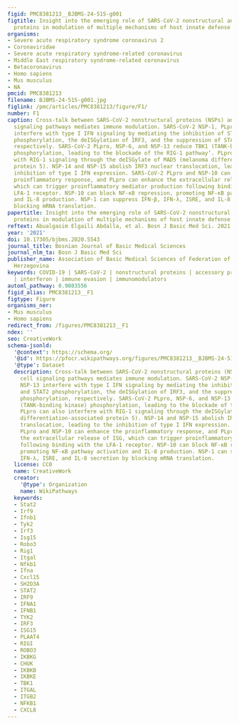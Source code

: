 ```yaml
---
figid: PMC8381213__BJBMS-24-515-g001
figtitle: Insight into the emerging role of SARS-CoV-2 nonstructural and accessory
  proteins in modulation of multiple mechanisms of host innate defense
organisms:
- Severe acute respiratory syndrome coronavirus 2
- Coronaviridae
- Severe acute respiratory syndrome-related coronavirus
- Middle East respiratory syndrome-related coronavirus
- Betacoronavirus
- Homo sapiens
- Mus musculus
- NA
pmcid: PMC8381213
filename: BJBMS-24-515-g001.jpg
figlink: /pmc/articles/PMC8381213/figure/F1/
number: F1
caption: Cross-talk between SARS-CoV-2 nonstructural proteins (NSPs) and host cell
  signaling pathways mediates immune modulation. SARS-CoV-2 NSP-1, PLpro, and NSP-13
  interfere with type I IFN signaling by mediating the inhibition of STAT1 and STAT2
  phosphorylation, the deISGylation of IRF3, and the suppression of STAT2 phosphorylation,
  respectively. SARS-CoV-2 PLpro, NSP-6, and NSP-13 reduce TBK1 (TANK-binding kinase)
  phosphorylation, leading to the blockade of the RIG-1 pathway’. PLpro can also interfere
  with RIG-1 signaling through the deISGylate of MAD5 (melanoma differentiation-associated
  protein 5). NSP-14 and NSP-15 abolish IRF3 nuclear translocation, leading to the
  inhibition of type I IFN expression. SARS-CoV-2 PLpro and NSP-10 can enhance the
  proinflammatory response, and PLpro can enhance the extracellular release of ISG,
  which can trigger proinflammatory mediator production following binding with the
  LFA-1 receptor. NSP-10 can block NF-κB repression, promoting NF-κB pathway activation
  and IL-8 production. NSP-1 can suppress IFN-β, IFN-λ, ISRE, and IL-8 secretion by
  blocking mRNA translation.
papertitle: Insight into the emerging role of SARS-CoV-2 nonstructural and accessory
  proteins in modulation of multiple mechanisms of host innate defense.
reftext: Abualgasim Elgaili Abdalla, et al. Bosn J Basic Med Sci. 2021 Oct;21(5):515-527.
year: '2021'
doi: 10.17305/bjbms.2020.5543
journal_title: Bosnian Journal of Basic Medical Sciences
journal_nlm_ta: Bosn J Basic Med Sci
publisher_name: Association of Basic Medical Sciences of Federation of Bosnia and
  Herzegovina
keywords: COVID-19 | SARS-CoV-2 | nonstructural proteins | accessory proteins | proinflammatory
  | interferon | immune evasion | immunomodulators
automl_pathway: 0.9083556
figid_alias: PMC8381213__F1
figtype: Figure
organisms_ner:
- Mus musculus
- Homo sapiens
redirect_from: /figures/PMC8381213__F1
ndex: ''
seo: CreativeWork
schema-jsonld:
  '@context': https://schema.org/
  '@id': https://pfocr.wikipathways.org/figures/PMC8381213__BJBMS-24-515-g001.html
  '@type': Dataset
  description: Cross-talk between SARS-CoV-2 nonstructural proteins (NSPs) and host
    cell signaling pathways mediates immune modulation. SARS-CoV-2 NSP-1, PLpro, and
    NSP-13 interfere with type I IFN signaling by mediating the inhibition of STAT1
    and STAT2 phosphorylation, the deISGylation of IRF3, and the suppression of STAT2
    phosphorylation, respectively. SARS-CoV-2 PLpro, NSP-6, and NSP-13 reduce TBK1
    (TANK-binding kinase) phosphorylation, leading to the blockade of the RIG-1 pathway’.
    PLpro can also interfere with RIG-1 signaling through the deISGylate of MAD5 (melanoma
    differentiation-associated protein 5). NSP-14 and NSP-15 abolish IRF3 nuclear
    translocation, leading to the inhibition of type I IFN expression. SARS-CoV-2
    PLpro and NSP-10 can enhance the proinflammatory response, and PLpro can enhance
    the extracellular release of ISG, which can trigger proinflammatory mediator production
    following binding with the LFA-1 receptor. NSP-10 can block NF-κB repression,
    promoting NF-κB pathway activation and IL-8 production. NSP-1 can suppress IFN-β,
    IFN-λ, ISRE, and IL-8 secretion by blocking mRNA translation.
  license: CC0
  name: CreativeWork
  creator:
    '@type': Organization
    name: WikiPathways
  keywords:
  - Stat2
  - Irf9
  - Ifnb1
  - Tyk2
  - Irf3
  - Isg15
  - Robo3
  - Rig1
  - Itgal
  - Nfkb1
  - Ifna
  - Cxcl15
  - SH2D3A
  - STAT2
  - IRF9
  - IFNA1
  - IFNB1
  - TYK2
  - IRF3
  - ISG15
  - PLAAT4
  - RIGI
  - ROBO3
  - IKBKG
  - CHUK
  - IKBKB
  - IKBKE
  - TBK1
  - ITGAL
  - ITGB2
  - NFKB1
  - CXCL8
---
```

